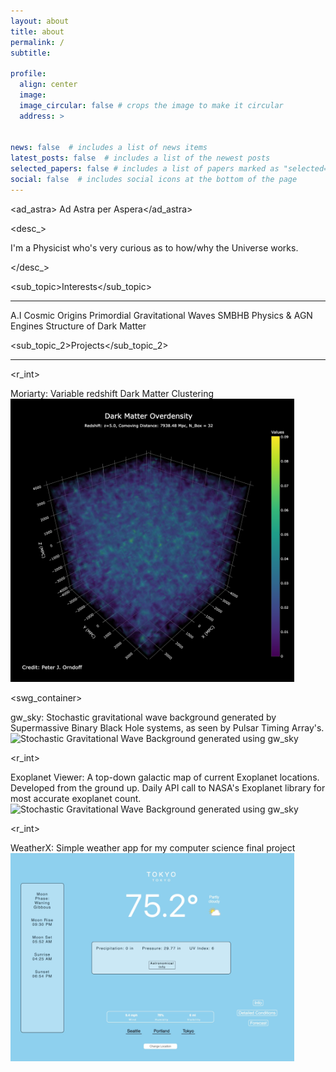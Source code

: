 ```yaml
---
layout: about
title: about
permalink: /
subtitle:

profile:
  align: center
  image:
  image_circular: false # crops the image to make it circular
  address: >
    

news: false  # includes a list of news items
latest_posts: false  # includes a list of the newest posts
selected_papers: false # includes a list of papers marked as "selected={true}"
social: false  # includes social icons at the bottom of the page
---
```

<ad_astra> Ad Astra per Aspera</ad_astra>

<desc_> <p> I'm a Physicist who's very curious as to how/why the Universe works. </p> </desc_>

<sub_topic>Interests</sub_topic>
<hr>
<r_int>A.I</r_int>
<r_int>Cosmic Origins</r_int>
<r_int>Primordial Gravitational Waves</r_int>
<r_int>SMBHB Physics &amp; AGN Engines</r_int>
<r_int>Structure of Dark Matter</r_int>


<sub_topic_2>Projects</sub_topic_2>
<hr>


<r_int>  <p> Moriarty: Variable redshift Dark Matter Clustering
  <img src="assets\img\dmo.png" alt="Stochastic Gravitational Wave Background generated using gw_sky" width="90%" height="90%">

<swg_container>
  <p> gw_sky:  Stochastic gravitational wave background generated by Supermassive Binary Black Hole systems, as seen by Pulsar Timing Array's.
  <img src="assets/gif/gwb.gif" alt="Stochastic Gravitational Wave Background generated using gw_sky" width="90%" height="90%"> </swg_container>

<r_int>  <p> Exoplanet Viewer: A top-down galactic map of current Exoplanet locations. Developed from the ground up. Daily API call to NASA's Exoplanet library for most accurate exoplanet count.
  <img src="assets\img\mwm.png" alt="Stochastic Gravitational Wave Background generated using gw_sky" width="90%" height="90%">

<r_int>  <p> WeatherX: Simple weather app for my computer science final project 
  <img src="assets\img\wa.png" alt="Stochastic Gravitational Wave Background generated using gw_sky" width="90%" height="90%">
